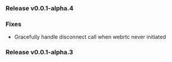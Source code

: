### Release v0.0.1-alpha.4
### Fixes
- Gracefully handle disconnect call when webrtc never initiated

### Release v0.0.1-alpha.3

